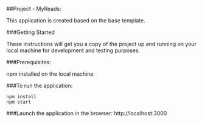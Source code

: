 ##Project - MyReads:

This application is created based on the base template.

###Getting Started

These instructions will get you a copy of the project up and running on your local machine for development and testing purposes.

###Prerequisites:

npm installed on the local machine

###To run the application:
```
npm install
npm start
```
###Launch the application in the browser:
http://localhost:3000
